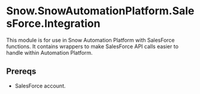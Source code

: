 # Snow.SnowAutomationPlatform.SalesForce.Integration

This module is for use in Snow Automation Platform with SalesForce functions.
It contains wrappers to make SalesForce API calls easier to handle within Automation Platform.

## Prereqs

  * SalesForce account.
    
